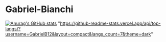 # Gabriel-Bianchi

[![Anurag's GitHub stats](https://github-readme-stats.vercel.app/api?username=GabrielB12)](https://github.com/anuraghazra/github-readme-stats)
"https://github-readme-stats.vercel.app/api/top-langs/?username=GabrielB12&layout=compact&langs_count=7&theme=dark"
